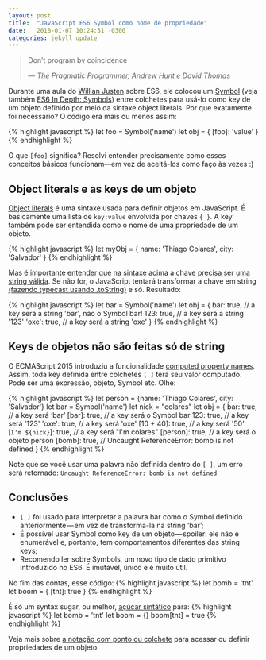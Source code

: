 ```yaml
---
layout: post
title:  "JavaScript ES6 Symbol como nome de propriedade"
date:   2018-01-07 10:24:51 -0300
categories: jekyll update
---
```


> Don’t program by coincidence
>
> &mdash; <cite>The Pragmatic Programmer, Andrew Hunt e‎ David Thomas</cite>

Durante uma aula do [Willian Justen](https://twitter.com/Willian_justen) sobre ES6, ele colocou um [Symbol](https://developer.mozilla.org/pt-BR/docs/Glossary/Symbol) (veja também [ES6 In Depth: Symbols](https://hacks.mozilla.org/2015/06/es6-in-depth-symbols/)) entre colchetes para usá-lo como key de um objeto definido por meio da sintaxe object literals. Por que exatamente foi necessário? O código era mais ou menos assim: 

{% highlight javascript %}
let foo = Symbol('name')
let obj = { 
    [foo]: 'value'
}
{% endhighlight %}

O que `[foo]` significa? Resolvi entender precisamente como esses conceitos básicos funcionam—em vez de aceitá-los como faço às vezes :)

## Object literals e as keys de um objeto
[Object literals](https://developer.mozilla.org/en-US/docs/Web/JavaScript/Guide/Grammar_and_types#Object_literals) é uma sintaxe usada para definir objetos em JavaScript. É basicamente uma lista de `key:value` envolvida por chaves `{ }`. A key também pode ser entendida como o nome de uma propriedade de um objeto.

{% highlight javascript %}
let myObj = { 
    name: 'Thiago Colares',
    city: 'Salvador'
}
{% endhighlight %}

Mas é importante entender que na sintaxe acima a chave [precisa ser uma string válida](http://ecma-international.org/ecma-262/5.1/#sec-11.1.5). Se não for, o JavaScript tentará transformar a chave em string [(fazendo typecast usando .toString)](https://developer.mozilla.org/en-US/docs/Web/JavaScript/Reference/Operators/Property_Accessors) e só. Resultado:

{% highlight javascript %}
let bar = Symbol('name')
let obj = {
    bar: true, // a key será a string 'bar', não o Symbol bar!
    123: true, // a key será a string '123'
    'oxe': true, // a key será a string 'oxe'
}
{% endhighlight %}

## Keys de objetos não são feitas só de string
O ECMAScript 2015 introduziu a funcionalidade [computed property names](https://developer.mozilla.org/en-US/docs/Web/JavaScript/Reference/Operators/Object_initializer#Computed_property_names). Assim, toda key definida entre colchetes `[ ]` terá seu valor computado. Pode ser uma expressão, objeto, Symbol etc. Olhe:

{% highlight javascript %}
let person = {name: 'Thiago Colares', city: 'Salvador'}
let bar = Symbol('name')
let nick = "colares"
let obj = {
    bar: true, // a key será ‘bar’
    [bar]: true, // a key será o Symbol bar
    123: true, // a key será '123'
    'oxe': true, // a key será 'oxe'
    [10 + 40]: true, // a key será '50'
    [`I'm ${nick}`]: true, // a key será "I'm colares"
    [person]: true, // a key será o objeto person
    [bomb]: true, // Uncaught ReferenceError: bomb is not defined
}
{% endhighlight %}

Note que se você usar uma palavra não definida dentro do `[ ]`, um erro será retornado: `Uncaught ReferenceError: bomb is not defined`.

## Conclusões
* `[ ]` foi usado para interpretar a palavra bar como o Symbol definido anteriormente — em vez de transforma-la na string ‘bar’;
* É possível usar Symbol como key de um objeto — spoiler: ele não é enumerável e, portanto, tem comportamentos diferentes das string keys;
* Recomendo ler sobre Symbols, um novo tipo de dado primitivo introduzido no ES6. É imutável, único e é muito útil.

No fim das contas, esse código:
{% highlight javascript %}
let bomb = 'tnt'
let boom = {
    [tnt]: true
}
{% endhighlight %}

É só um syntax sugar, ou melhor, [açúcar sintático](https://pt.wikipedia.org/wiki/A%C3%A7%C3%BAcar_sint%C3%A1tico) para:
{% highlight javascript %}
let bomb = 'tnt'
let boom = {}
boom[tnt] = true
{% endhighlight %}

Veja mais sobre [a notação com ponto ou colchete](https://developer.mozilla.org/en-US/docs/Web/JavaScript/Reference/Operators/Property_Accessors) para acessar ou definir propriedades de um objeto.
